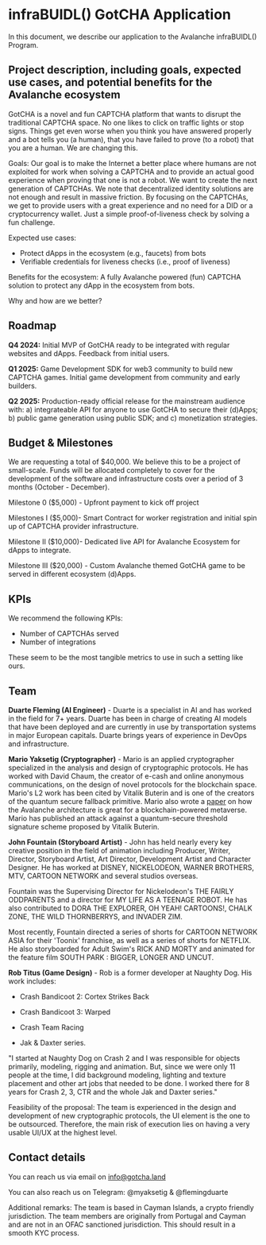 # infraBUIDL() GotCHA Application
In this document, we describe our application to the Avalanche infraBUIDL() Program.

## Project description, including goals, expected use cases, and potential benefits for the Avalanche ecosystem
GotCHA is a novel and fun CAPTCHA platform that wants to disrupt the traditional CAPTCHA space. No one likes to click on traffic lights or stop signs. Things get even worse when you think you have answered properly and a bot tells you (a human), that you have failed to prove (to a robot) that you are a human. We are changing this. 

Goals: Our goal is to make the Internet a better place where humans are not exploited for work when solving a CAPTCHA and to provide an actual good experience when proving that one is not a robot. We want to create the next generation of CAPTCHAs. We note that decentralized identity solutions are not enough and result in massive friction. By focusing on the CAPTCHAs, we get to provide users with a great experience and no need for a DID or a cryptocurrency wallet. Just a simple proof-of-liveness check by solving a fun challenge. 

Expected use cases: 

- Protect dApps in the ecosystem (e.g., faucets) from bots
- Verifiable credentials for liveness checks (i.e., proof of liveness)

Benefits for the ecosystem: A fully Avalanche powered (fun) CAPTCHA solution to protect any dApp in the ecosystem from bots. 

Why and how are we better?

## Roadmap

**Q4 2024:** Initial MVP of GotCHA ready to be integrated with regular websites and dApps. Feedback from initial users. 

**Q1 2025:** Game Development SDK for web3 community to build new CAPTCHA games. Initial game development from community and early builders. 

**Q2 2025:** Production-ready official release for the mainstream audience with: a) integrateable API for anyone to use GotCHA to secure their (d)Apps; b) public game generation using public SDK; and c) monetization strategies. 


## Budget & Milestones
We are requesting a total of $40,000. We believe this to be a project of small-scale. Funds will be allocated completely to cover for the development of the software and infrastructure costs over a period of 3 months (October - December).  

Milestone 0 ($5,000) - Upfront payment to kick off project

Milestones I ($5,000)- Smart Contract for worker registration and initial spin up of CAPTCHA provider infrastructure. 

Milestone II  ($10,000)- Dedicated live API for Avalanche Ecosystem for dApps to integrate.

Milestone III ($20,000) - Custom Avalanche themed GotCHA game to be served in different ecosystem (d)Apps.

## KPIs

We recommend the following KPIs:

- Number of CAPTCHAs served
- Number of integrations

These seem to be the most tangible metrics to use in such a setting like ours.  

## Team

**Duarte Fleming (AI Engineer)** - Duarte is a specialist in AI and has worked in the field for 7+ years. Duarte has been in charge of creating AI models that have been deployed and are currently in use by transportation systems in major European capitals. Duarte brings years of experience in DevOps and infrastructure.  

**Mario Yaksetig (Cryptographer)** - Mario is an applied cryptographer specialized in the analysis and design of cryptographic protocols. He has worked with David Chaum, the creator of e-cash and online anonymous communications, on the design of novel protocols for the blockchain space. Mario's L2 work has been cited by Vitalik Buterin and is one of the creators of the quantum secure fallback primitive. Mario also wrote a [paper](https://eprint.iacr.org/2024/552.pdf) on how the Avalanche architecture is great for a blockchain-powered metaverse. Mario has published an attack against a quantum-secure threshold signature scheme proposed by Vitalik Buterin. 

**John Fountain (Storyboard Artist)** - John has held nearly every key creative position in the field of animation including Producer, Writer, Director, Storyboard Artist, Art Director, Development Artist and Character Designer. He has worked at DISNEY, NICKELODEON, WARNER BROTHERS, MTV, CARTOON NETWORK and several studios overseas. 

Fountain was the Supervising Director for Nickelodeon's THE FAIRLY ODDPARENTS and a director for MY LIFE AS A TEENAGE ROBOT. He has also contributed to DORA THE EXPLORER, OH YEAH! CARTOONS!, CHALK ZONE, THE WILD THORNBERRYS, and INVADER ZIM.

Most recently, Fountain directed a series of shorts for CARTOON NETWORK ASIA for their 'Toonix' franchise, as well as a series of shorts for NETFLIX. He also storyboarded for Adult Swim's RICK AND MORTY and animated for the feature film SOUTH PARK : BIGGER, LONGER AND UNCUT.

**Rob Titus (Game Design)** - Rob is a former developer at Naughty Dog. His work includes:

 - Crash Bandicoot 2: Cortex Strikes Back

 - Crash Bandicoot 3: Warped

- Crash Team Racing

- Jak & Daxter series.

"I started at Naughty Dog on Crash 2 and I was responsible for objects primarily, modeling, rigging and animation. But, since we were only 11 people at the time, I did background modeling, lighting and texture placement and other art jobs that needed to be done. I worked there for 8 years for Crash 2, 3, CTR and the whole Jak and Daxter series."


Feasibility of the proposal: The team is experienced in the design and development of new cryptographic protocols, the UI element is the one to be outsourced. Therefore, the main risk of execution lies on having a very usable UI/UX at the highest level. 

## Contact details
You can reach us via email on info@gotcha.land

You can also reach us on Telegram: @myaksetig & @flemingduarte



Additional remarks: The team is based in Cayman Islands, a crypto friendly jurisdiction. The team members are originally from Portugal and Cayman and are not in an OFAC sanctioned jurisdiction. This should result in a smooth KYC process. 



